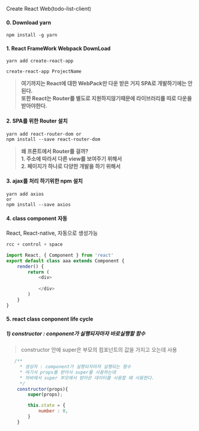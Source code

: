 Create React Web(todo-list-client)

#### 0. Download yarn
```npm
npm install -g yarn
```

#### 1. React FrameWork Webpack DownLoad
```npm
yarn add create-react-app

create-react-app ProjectName
```

> **여기까지는 React에 대한 WebPack만 다운 받은 거지 SPA로 개발하기에는 안된다.** <br>
> **또한 React는 Router를 별도로 지원하지않기때문에 라이브러리를 따로 다운을 받아야한다.** <br>

#### 2. SPA를 위한 Router 설치
```npm
yarn add react-router-dom or 
npm install --save react-router-dom
```



> **왜 프론트에서 Router를 걸까?** <br>
> **1. 주소에 따라서 다른 view를 보여주기 위해서** <br>
> **2. 페이지가 하나로 다양한 개발을 하기 위해서** <br>

#### 3. ajax를 처리 하기위한 npm 설치
```npm
yarn add axios
or
npm install --save axios
```

#### 4. class component 자동
React, React-native, 자동으로 생성가능
```js
rcc + control + space

import React, { Component } from 'react'
export default class aaa extends Component {
    render() {
        return (
            <div>
                
            </div>
        )
    }
}

```

#### 5. react class conponent life cycle
##### 1) constructor : conponent가 실행되자마자 바로실행할 함수
> constructor 안에 super은 부모의 컴포넌트의 값을 가지고 오는데 사용
```js
   /**
     * 생성자 : component가 실행되자마자 실행되는 함수
     * 여기서 props를 받아서 super를 사용하는데
     * 자바에서 super 부모에서 받아온 데이터를 사용할 때 사용한다. 
     */
    constructor(props){
        super(props);

        this.state = {
            number : 0,
        }
    }
```
